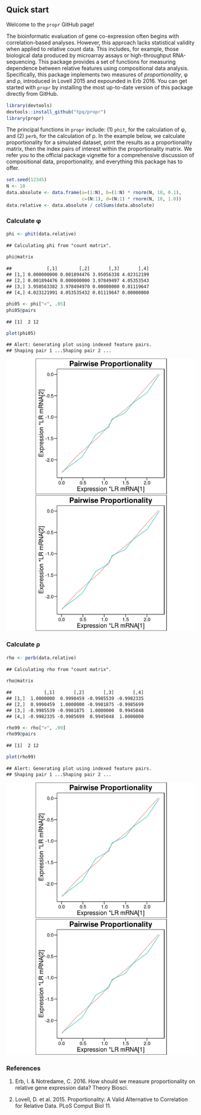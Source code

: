 <!-- README.md is generated from README.Rmd. Please edit that file -->
Quick start
-----------

Welcome to the `propr` GitHub page!

The bioinformatic evaluation of gene co-expression often begins with correlation-based analyses. However, this approach lacks statistical validity when applied to relative count data. This includes, for example, those biological data produced by microarray assays or high-throughput RNA-sequencing. This package provides a set of functions for measuring dependence between relative features using compositional data analysis. Specifically, this package implements two measures of *proportionality*, φ and ρ, introduced in Lovell 2015 and expounded in Erb 2016. You can get started with `propr` by installing the most up-to-date version of this package directly from GitHub.

``` r
library(devtools)
devtools::install_github("tpq/propr")
library(propr)
```

The principal functions in `propr` include: (1) `phit`, for the calculation of φ, and (2) `perb`, for the calculation of ρ. In the example below, we calculate proportionality for a simulated dataset, print the results as a proportionality matrix, then the index pairs of interest within the proportionality matrix. We refer you to the official package vignette for a comprehensive discussion of compositional data, proportionality, and everything this package has to offer.

``` r
set.seed(12345)
N <- 10
data.absolute <- data.frame(a=(1:N), b=(1:N) * rnorm(N, 10, 0.1),
                            c=(N:1), d=(N:1) * rnorm(N, 10, 1.0))
data.relative <- data.absolute / colSums(data.absolute)
```

### Calculate φ

``` r
phi <- phit(data.relative)
```

    ## Calculating phi from "count matrix".

``` r
phi@matrix
```

    ##             [,1]        [,2]       [,3]       [,4]
    ## [1,] 0.000000000 0.001894476 3.95056338 4.02312199
    ## [2,] 0.001894476 0.000000000 3.97849497 4.05353543
    ## [3,] 3.950563382 3.978494970 0.00000000 0.01119647
    ## [4,] 4.023121991 4.053535432 0.01119647 0.00000000

``` r
phi05 <- phi["<", .05]
phi05@pairs
```

    ## [1]  2 12

``` r
plot(phi05)
```

    ## Alert: Generating plot using indexed feature pairs.
    ## Shaping pair 1 ...Shaping pair 2 ...

![](README_files/figure-markdown_github/unnamed-chunk-4-1.png)![](README_files/figure-markdown_github/unnamed-chunk-4-2.png)

### Calculate ρ

``` r
rho <- perb(data.relative)
```

    ## Calculating rho from "count matrix".

``` r
rho@matrix
```

    ##            [,1]       [,2]       [,3]       [,4]
    ## [1,]  1.0000000  0.9990459 -0.9985539 -0.9982335
    ## [2,]  0.9990459  1.0000000 -0.9981875 -0.9985699
    ## [3,] -0.9985539 -0.9981875  1.0000000  0.9945048
    ## [4,] -0.9982335 -0.9985699  0.9945048  1.0000000

``` r
rho99 <- rho[">", .99]
rho99@pairs
```

    ## [1]  2 12

``` r
plot(rho99)
```

    ## Alert: Generating plot using indexed feature pairs.
    ## Shaping pair 1 ...Shaping pair 2 ...

![](README_files/figure-markdown_github/unnamed-chunk-5-1.png)![](README_files/figure-markdown_github/unnamed-chunk-5-2.png)

### References

1.  Erb, I. & Notredame, C. 2016. How should we measure proportionality on relative gene expression data? Theory Biosci.

2.  Lovell, D. et al. 2015. Proportionality: A Valid Alternative to Correlation for Relative Data. PLoS Comput Biol 11.
